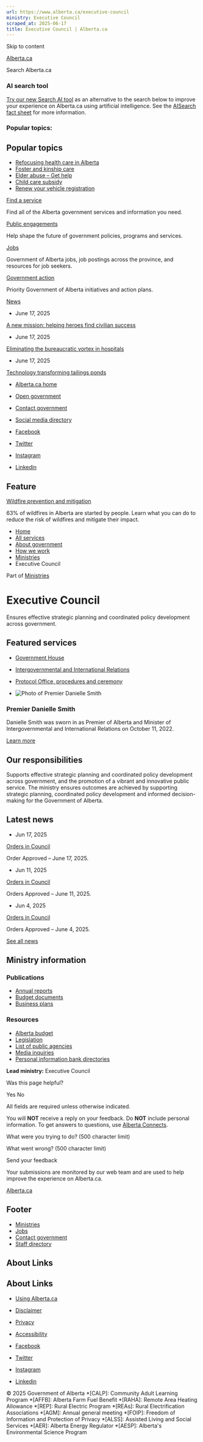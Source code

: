 ```yaml
---
url: https://www.alberta.ca/executive-council
ministry: Executive Council
scraped_at: 2025-06-17
title: Executive Council | Alberta.ca
---
```


Skip to content

[ Alberta.ca ](/ "Home")

Search Alberta.ca

### AI search tool

[Try our new Search AI tool](//searchai.alberta.ca/) as an alternative to the search below to improve your experience on Alberta.ca using artificial intelligence. See the [AISearch fact sheet](/system/files/ti-searchai-on-alberta-ca.pdf) for more information.

### Popular topics:

## Popular topics

  * [Refocusing health care in Alberta](/refocusing-health-care-in-alberta)
  * [Foster and kinship care](/foster-and-kinship-care)
  * [Elder abuse – Get help](/get-help-elder-abuse)
  * [Child care subsidy](/child-care-subsidy)
  * [Renew your vehicle registration](/vehicle-registration-renewal)



[Find a service](/all-services)

Find all of the Alberta government services and information you need.

[Public engagements](/public-engagement)

Help shape the future of government policies, programs and services.

[Jobs](/find-a-job)

Government of Alberta jobs, job postings across the province, and resources for job seekers.

[Government action](/government-action)

Priority Government of Alberta initiatives and action plans.

[News](/news)

  * June 17, 2025

[A new mission: helping heroes find civilian success](https://www.alberta.ca/release.cfm?xID=93484F8D4F239-0C19-0C50-EE5C10A1AA7DAE94)

  * June 17, 2025

[Eliminating the bureaucratic vortex in hospitals](https://www.alberta.ca/release.cfm?xID=93483F686E9DD-DC45-057A-D2A880EADB182292)

  * June 17, 2025

[Technology transforming tailings ponds](https://www.alberta.ca/release.cfm?xID=93482F3A82391-952D-4BA8-4FA399D7A9C03AE9)




  * [Alberta.ca home](/government-of-alberta)
  * [Open government](/open-government-program)
  * [Contact government](https://www.alberta.ca/contact.cfm)
  * [Social media directory](/social-media-directory)



  * [Facebook](https://www.facebook.com/youralberta.ca/)
  * [Twitter](https://twitter.com/YourAlberta)
  * [Instagram](https://www.instagram.com/youralberta/)
  * [Linkedin](https://www.linkedin.com/company/government-of-alberta/)



## Feature

[Wildfire prevention and mitigation](/wildfire-prevention-and-mitigation)

63% of wildfires in Alberta are started by people. Learn what you can do to reduce the risk of wildfires and mitigate their impact.

  * [Home](/)
  * [All services](/all-services)
  * [About government](/about-government)
  * [How we work](/how-we-work)
  * [Ministries](/ministries)
  * Executive Council



Part of [Ministries](/ministries)

#  Executive Council

Ensures effective strategic planning and coordinated policy development across government. 

## Featured services

  * [Government House](/government-house)

  * [Intergovernmental and International Relations](/intergovernmental-and-international-relations)

  * [Protocol Office, procedures and ceremony](/protocol-office-procedures-and-ceremony)




  * ![Photo of Premier Danielle Smith](/system/files/styles/square_scale_crop/private/premier-danielle-smith-new_0.jpg?itok=7PP0HxJk)

###  Premier  Danielle Smith 

Danielle Smith was sworn in as Premier of Alberta and Minister of Intergovernmental and International Relations on October 11, 2022.

[ Learn more ](/premier)




## Our responsibilities

Supports effective strategic planning and coordinated policy development across government, and the promotion of a vibrant and innovative public service. The ministry ensures outcomes are achieved by supporting strategic planning, coordinated policy development and informed decision-making for the Government of Alberta.

## Latest news

  * Jun 17, 2025

[Orders in Council](https://www.alberta.ca/announcements.cfm?xID=93485F9DB04BC-D56D-B4DF-A39D9D0AA2B2B0D6)

Order Approved – June 17, 2025.

  * Jun 11, 2025

[Orders in Council](https://www.alberta.ca/announcements.cfm?xID=93453CA233E81-C8DA-4823-1968EB0DE0B55DC8)

Orders Approved – June 11, 2025.

  * Jun 4, 2025

[Orders in Council](https://www.alberta.ca/announcements.cfm?xID=9342261E78443-EF6C-520E-0723E19B74D2BA1E)

Orders Approved – June 4, 2025.


[See all news](https://www.alberta.ca/news.aspx)

## Ministry information

### Publications

  * [Annual reports](https://open.alberta.ca/publications/1481-3726)
  * [Budget documents](/budget-documents)
  * [Business plans](https://open.alberta.ca/publications/executive-council-business-plan)



### Resources

  * [Alberta budget](https://alberta.ca/budget)
  * [Legislation](https://open.alberta.ca/dataset?pubtype=Legislation+and+Regulations)
  * [List of public agencies](/public-agency-list.cfm)
  * [Media inquiries](/news-spokesperson-contacts)
  * [Personal information bank directories](https://open.alberta.ca/publications?q=Personal+information+bank+directories&sort=score+desc)



**Lead ministry:** Executive Council

Was this page helpful?

Yes No

All fields are required unless otherwise indicated. 

You will **NOT** receive a reply on your feedback. Do **NOT** include personal information. To get answers to questions, use [Alberta Connects](https://www.alberta.ca/contact.cfm#forms). 

What were you trying to do? (500 character limit)

What went wrong? (500 character limit)

Send your feedback

Your submissions are monitored by our web team and are used to help improve the experience on Alberta.ca.

[Alberta.ca](/ "Home")

## Footer

  * [Ministries](/ministries)
  * [Jobs](/find-a-job)
  * [Contact government](/contact-government)
  * [Staff directory](/staff-directory.cfm)



## About Links

## About Links

  * [Using Alberta.ca](/usingthissite)
  * [Disclaimer](/disclaimer)
  * [Privacy](/privacystatement)
  * [Accessibility](/accessibility)



  * [Facebook](https://www.facebook.com/youralberta.ca/)
  * [Twitter](https://twitter.com/YourAlberta)
  * [Instagram](https://www.instagram.com/youralberta/)
  * [Linkedin](https://www.linkedin.com/company/government-of-alberta/)



© 2025 Government of Alberta 
  *[CALP]: Community Adult Learning Program
  *[AFFB]: Alberta Farm Fuel Benefit
  *[RAHA]: Remote Area Heating Allowance
  *[REP]: Rural Electric Program
  *[REAs]: Rural Electrification Associations
  *[AGM]: Annual general meeting
  *[FOIP]: Freedom of Information and Protection of Privacy
  *[ALSS]: Assisted Living and Social Services
  *[AER]: Alberta Energy Regulator
  *[AESP]: Alberta's Environmental Science Program
